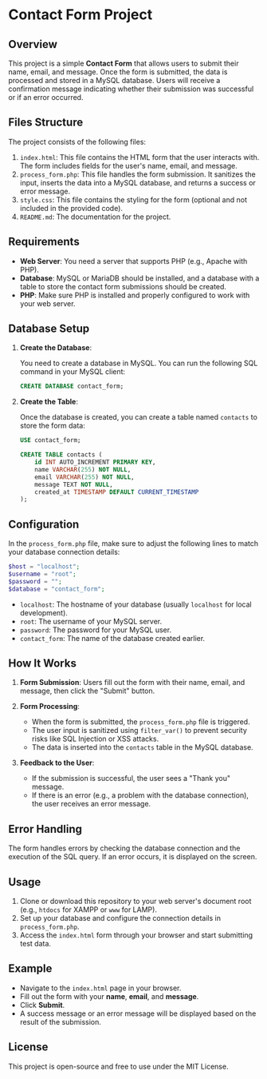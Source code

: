 
# Contact Form Project

## Overview

This project is a simple **Contact Form** that allows users to submit their name, email, and message. Once the form is submitted, the data is processed and stored in a MySQL database. Users will receive a confirmation message indicating whether their submission was successful or if an error occurred.

## Files Structure

The project consists of the following files:

1. `index.html`: This file contains the HTML form that the user interacts with. The form includes fields for the user's name, email, and message.
2. `process_form.php`: This file handles the form submission. It sanitizes the input, inserts the data into a MySQL database, and returns a success or error message.
3. `style.css`: This file contains the styling for the form (optional and not included in the provided code).
4. `README.md`: The documentation for the project.

## Requirements

- **Web Server**: You need a server that supports PHP (e.g., Apache with PHP).
- **Database**: MySQL or MariaDB should be installed, and a database with a table to store the contact form submissions should be created.
- **PHP**: Make sure PHP is installed and properly configured to work with your web server.
  
## Database Setup

1. **Create the Database**:

   You need to create a database in MySQL. You can run the following SQL command in your MySQL client:

   ```sql
   CREATE DATABASE contact_form;
   ```

2. **Create the Table**:

   Once the database is created, you can create a table named `contacts` to store the form data:

   ```sql
   USE contact_form;

   CREATE TABLE contacts (
       id INT AUTO_INCREMENT PRIMARY KEY,
       name VARCHAR(255) NOT NULL,
       email VARCHAR(255) NOT NULL,
       message TEXT NOT NULL,
       created_at TIMESTAMP DEFAULT CURRENT_TIMESTAMP
   );
   ```

## Configuration

In the `process_form.php` file, make sure to adjust the following lines to match your database connection details:

```php
$host = "localhost";
$username = "root";
$password = "";
$database = "contact_form";
```

- `localhost`: The hostname of your database (usually `localhost` for local development).
- `root`: The username of your MySQL server.
- `password`: The password for your MySQL user.
- `contact_form`: The name of the database created earlier.

## How It Works

1. **Form Submission**: 
   Users fill out the form with their name, email, and message, then click the "Submit" button.
   
2. **Form Processing**:
   - When the form is submitted, the `process_form.php` file is triggered.
   - The user input is sanitized using `filter_var()` to prevent security risks like SQL Injection or XSS attacks.
   - The data is inserted into the `contacts` table in the MySQL database.

3. **Feedback to the User**:
   - If the submission is successful, the user sees a "Thank you" message.
   - If there is an error (e.g., a problem with the database connection), the user receives an error message.

## Error Handling

The form handles errors by checking the database connection and the execution of the SQL query. If an error occurs, it is displayed on the screen.

## Usage

1. Clone or download this repository to your web server's document root (e.g., `htdocs` for XAMPP or `www` for LAMP).
2. Set up your database and configure the connection details in `process_form.php`.
3. Access the `index.html` form through your browser and start submitting test data.

## Example

- Navigate to the `index.html` page in your browser.
- Fill out the form with your **name**, **email**, and **message**.
- Click **Submit**.
- A success message or an error message will be displayed based on the result of the submission.

## License

This project is open-source and free to use under the MIT License.
